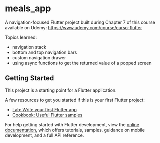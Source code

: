 # meals_app

A navigation-focused Flutter project built during Chapter 7 of this course available on Udemy: https://www.udemy.com/course/curso-flutter

Topics learned:
- navigation stack
- bottom and top navigation bars
- custom navigation drawer
- using async functions to get the returned value of a popped screen

## Getting Started

This project is a starting point for a Flutter application.

A few resources to get you started if this is your first Flutter project:

- [Lab: Write your first Flutter app](https://docs.flutter.dev/get-started/codelab)
- [Cookbook: Useful Flutter samples](https://docs.flutter.dev/cookbook)

For help getting started with Flutter development, view the
[online documentation](https://docs.flutter.dev/), which offers tutorials,
samples, guidance on mobile development, and a full API reference.
